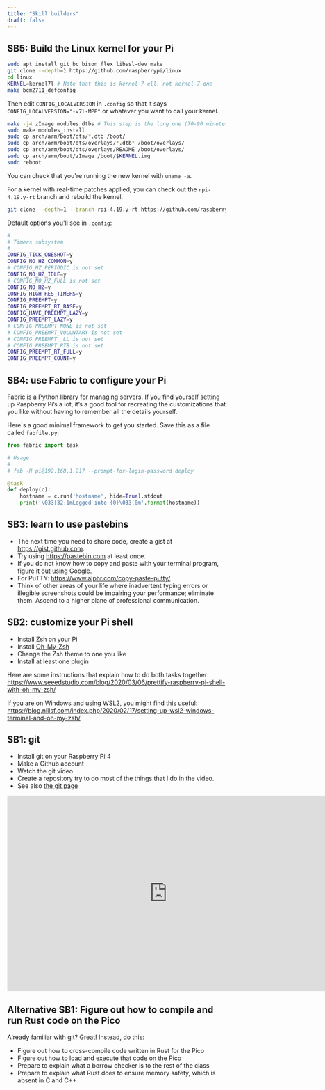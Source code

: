 ```yaml
---
title: "Skill builders"
draft: false
---
```


## SB5: Build the Linux kernel for your Pi

```bash
sudo apt install git bc bison flex libssl-dev make
git clone --depth=1 https://github.com/raspberrypi/linux
cd linux
KERNEL=kernel7l # Note that this is kernel-7-ell, not kernel-7-one
make bcm2711_defconfig
```

Then edit `CONFIG_LOCALVERSION` in `.config` so that it says `CONFIG_LOCALVERSION="-v7l-MPP"` or whatever you want to call your kernel.

```bash
make -j4 zImage modules dtbs # This step is the long one (70-90 minutes, depending on temperature)
sudo make modules_install
sudo cp arch/arm/boot/dts/*.dtb /boot/
sudo cp arch/arm/boot/dts/overlays/*.dtb* /boot/overlays/
sudo cp arch/arm/boot/dts/overlays/README /boot/overlays/
sudo cp arch/arm/boot/zImage /boot/$KERNEL.img
sudo reboot
```

You can check that you're running the new kernel with `uname -a`.

For a kernel with real-time patches applied, you can check out the `rpi-4.19.y-rt` branch and rebuild the kernel.

```bash
git clone --depth=1 --branch rpi-4.19.y-rt https://github.com/raspberrypi/linux
```

Default options you'll see in `.config`:
```bash
#
# Timers subsystem
#
CONFIG_TICK_ONESHOT=y
CONFIG_NO_HZ_COMMON=y
# CONFIG_HZ_PERIODIC is not set
CONFIG_NO_HZ_IDLE=y
# CONFIG_NO_HZ_FULL is not set
CONFIG_NO_HZ=y
CONFIG_HIGH_RES_TIMERS=y
CONFIG_PREEMPT=y
CONFIG_PREEMPT_RT_BASE=y
CONFIG_HAVE_PREEMPT_LAZY=y
CONFIG_PREEMPT_LAZY=y
# CONFIG_PREEMPT_NONE is not set
# CONFIG_PREEMPT_VOLUNTARY is not set
# CONFIG_PREEMPT__LL is not set
# CONFIG_PREEMPT_RTB is not set
CONFIG_PREEMPT_RT_FULL=y
CONFIG_PREEMPT_COUNT=y
```
## SB4: use Fabric to configure your Pi

Fabric is a Python library for managing servers. If you find yourself setting up Raspberry Pi’s a lot, it’s a good tool for recreating the customizations that you like without having to remember all the details yourself.

Here's a good minimal framework to get you started. Save this as a file called `fabfile.py`:

```python
from fabric import task

# Usage
#
# fab -H pi@192.168.1.217 --prompt-for-login-password deploy

@task
def deploy(c):
    hostname = c.run('hostname', hide=True).stdout
    print('\033[32;1mLogged into {0}\033[0m'.format(hostname))
```

## SB3: learn to use pastebins

* The next time you need to share code, create a gist at https://gist.github.com.
* Try using https://pastebin.com at least once.
* If you do not know how to copy and paste with your terminal program, figure it out using Google.
* For PuTTY: https://www.alphr.com/copy-paste-putty/
* Think of other areas of your life where inadvertent typing errors or illegible screenshots could be impairing your performance; eliminate them. Ascend to a higher plane of professional communication.

## SB2: customize your Pi shell ##

* Install Zsh on your Pi
* Install [Oh-My-Zsh](https://ohmyz.sh/)
* Change the Zsh theme to one you like
* Install at least one plugin

Here are some instructions that explain how to do both tasks together: https://www.seeedstudio.com/blog/2020/03/06/prettify-raspberry-pi-shell-with-oh-my-zsh/

If you are on Windows and using WSL2, you might find this useful: https://blog.nillsf.com/index.php/2020/02/17/setting-up-wsl2-windows-terminal-and-oh-my-zsh/

## SB1: git ##

* Install git on your Raspberry Pi 4
* Make a Github account
* Watch the git video
* Create a repository try to do most of the things that I do in the video.
* See also [the git page](/notes/git/)

<iframe id="kaltura_player" src="https://cdnapisec.kaltura.com/p/1813261/sp/181326100/embedIframeJs/uiconf_id/26203331/partner_id/1813261?iframeembed=true&playerId=kaltura_player&entry_id=1_d9h05lxw&flashvars[streamerType]=auto&amp;flashvars[localizationCode]=en&amp;flashvars[leadWithHTML5]=true&amp;flashvars[sideBarContainer.plugin]=true&amp;flashvars[sideBarContainer.position]=left&amp;flashvars[sideBarContainer.clickToClose]=true&amp;flashvars[chapters.plugin]=true&amp;flashvars[chapters.layout]=vertical&amp;flashvars[chapters.thumbnailRotator]=false&amp;flashvars[streamSelector.plugin]=true&amp;flashvars[EmbedPlayer.SpinnerTarget]=videoHolder&amp;flashvars[dualScreen.plugin]=true&amp;flashvars[Kaltura.addCrossoriginToIframe]=true&amp;&wid=1_s90p29of" width="736" height="450" allowfullscreen webkitallowfullscreen mozAllowFullScreen allow="autoplay *; fullscreen *; encrypted-media *" sandbox="allow-forms allow-same-origin allow-scripts allow-top-navigation allow-pointer-lock allow-popups allow-modals allow-orientation-lock allow-popups-to-escape-sandbox allow-presentation allow-top-navigation-by-user-activation" frameborder="0" title="Kaltura Player"></iframe>

## Alternative SB1: Figure out how to compile and run Rust code on the Pico ##

Already familiar with git? Great! Instead, do this:

* Figure out how to cross-compile code written in Rust for the Pico
* Figure out how to load and execute that code on the Pico
* Prepare to explain what a borrow checker is to the rest of the class
* Prepare to explain what Rust does to ensure memory safety, which is absent in C and C++
